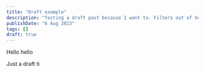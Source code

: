 ```yaml
---
title: "Draft example"
description: "Testing a draft post because I want to. Filters out of home page, does it out of posts page?"
publishDate: "6 Aug 2023"
tags: []
draft: true
---
```


Hello hello

Just a draft
ti
